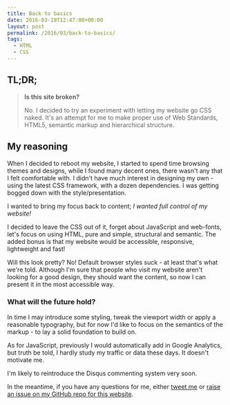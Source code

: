 ```yaml
---
title: Back to basics
date: 2016-03-19T12:47:00+00:00
layout: post
permalink: /2016/03/back-to-basics/
tags:
  - HTML
  - CSS
---
```


## TL;DR;

> **Is this site broken?**
>
> No. I decided to try an experiment with letting my website go CSS naked. It's an attempt for me to make proper use of Web Standards, HTML5, semantic markup and hierarchical structure.


## My reasoning

When I decided to reboot my website, I started to spend time browsing themes and designs, while I found many decent ones, there wasn't any that I felt comfortable with. I didn't have much interest in designing my own - using the latest CSS framework, with a dozen dependencies. I was getting bogged down with the style/presentation.

I wanted to bring my focus back to content; _I wanted full control of my website!_

I decided to leave the CSS out of it, forget about JavaScript and web-fonts, let's focus on using HTML, pure and simple, structural and semantic.  The added bonus is that my website would be accessible, responsive, lightweight and fast!

Will this look pretty? No! Default browser styles suck - at least that's what we're told. Although I'm sure that people who visit my website aren't looking for a good design, they should want the content, so now I can present it in the most accessible way.


### What will the future hold?

In time I may introduce some styling, tweak the viewport width or apply a reasonable typography, but for now I'd like to focus on the semantics of the markup - to lay a solid foundation to build on.

As for JavaScript, previously I would automatically add in Google Analytics, but truth be told, I hardly study my traffic or data these days. It doesn't motivate me.

I'm likely to reintroduce the Disqus commenting system very soon.

In the meantime, if you have any questions for me, either [tweet me](https://twitter.com/leekelleher) or [raise an issue on my GitHub repo for this website](https://github.com/leekelleher/leekelleher.com/issues).
